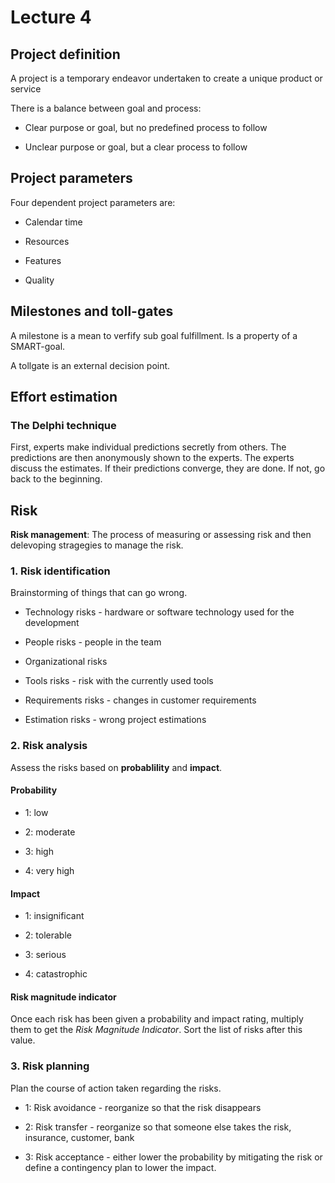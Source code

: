 # Lecture 4

## Project definition

A project is a temporary endeavor undertaken to create a unique product or service

There is a balance between goal and process:

- Clear purpose or goal, but no predefined process to follow 

- Unclear purpose or goal, but a clear process to follow

## Project parameters

Four dependent project parameters are:

- Calendar time

- Resources

- Features

- Quality

## Milestones and toll-gates

A milestone is a mean to verfify sub goal fulfillment. Is a property of a SMART-goal.

A tollgate is an external decision point.

## Effort estimation

### The Delphi technique

First, experts make individual predictions secretly from others. The predictions are then
anonymously shown to the experts. The experts discuss the estimates. If their predictions
converge, they are done. If not, go back to the beginning.

## Risk

__Risk management__: The process of measuring or assessing risk and then delevoping 
stragegies to manage the risk.

### 1. Risk identification

Brainstorming of things that can go wrong.

- Technology risks - hardware or software technology used for the development

- People risks - people in the team

- Organizational risks

- Tools risks - risk with the currently used tools

- Requirements risks - changes in customer requirements

- Estimation risks - wrong project estimations

### 2. Risk analysis

Assess the risks based on __probablility__ and __impact__.

#### Probability

- 1: low

- 2: moderate

- 3: high

- 4: very high

#### Impact

- 1: insignificant

- 2: tolerable

- 3: serious

- 4: catastrophic

#### Risk magnitude indicator

Once each risk has been given a probability and impact rating, multiply them
to get the _Risk Magnitude Indicator_. Sort the list of risks after this value.

### 3. Risk planning

Plan the course of action taken regarding the risks.

- 1: Risk avoidance - reorganize so that the risk disappears

- 2: Risk transfer - reorganize so that someone else takes the risk, insurance, customer, bank

- 3: Risk acceptance - either lower the probability by mitigating the risk or
define a contingency plan to lower the impact.

